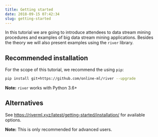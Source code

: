 ```yaml
---
title: Getting started
date: 2018-09-15 07:42:34
slug: getting-started
---
```


In this tutorial we are going to introduce attendees to data stream mining procedures and examples of big data stream mining applications. Besides the theory we will also present examples using the `river` library.

## Recommended installation

For the scope of this tutorial, we recommend the using `pip`:

```bash
pip install git+https://github.com/online-ml/river --upgrade
```

**Note:** `river` works with Python 3.6+

## Alternatives

See https://riverml.xyz/latest/getting-started/installation/ for available options.

**Note:** This is only recommended for advanced users.